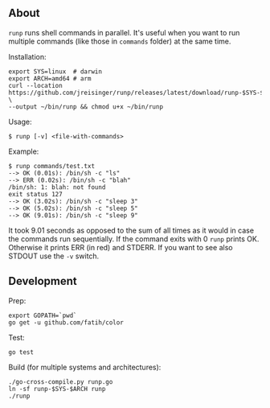 ## About

`runp` runs shell commands in parallel. It's useful when you want to run multiple commands (like those in `commands` folder) at the same time.

Installation:

```
export SYS=linux  # darwin
export ARCH=amd64 # arm
curl --location https://github.com/jreisinger/runp/releases/latest/download/runp-$SYS-$ARCH \
--output ~/bin/runp && chmod u+x ~/bin/runp
```

Usage:

```
$ runp [-v] <file-with-commands>
```

Example:

```
$ runp commands/test.txt
--> OK (0.01s): /bin/sh -c "ls"
--> ERR (0.02s): /bin/sh -c "blah"
/bin/sh: 1: blah: not found
exit status 127
--> OK (3.02s): /bin/sh -c "sleep 3"
--> OK (5.02s): /bin/sh -c "sleep 5"
--> OK (9.01s): /bin/sh -c "sleep 9"
```

It took 9.01 seconds as opposed to the sum of all times as it would in case the commands run sequentially. If the command exits with 0 `runp` prints OK. Otherwise it prints ERR (in red) and STDERR. If you want to see also STDOUT use the `-v` switch.

## Development

Prep:

```
export GOPATH=`pwd`
go get -u github.com/fatih/color
```

Test:

```
go test
```

Build (for multiple systems and architectures):

```
./go-cross-compile.py runp.go
ln -sf runp-$SYS-$ARCH runp
./runp
```
